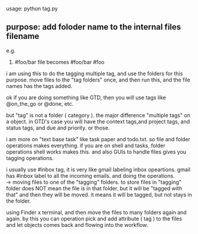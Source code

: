 usage: python tag.py 

## purpose: add foloder name to the internal files filename 
 e.g.
1. #foo/bar file becomes #foo/bar #foo


i am using this to do the tagging multiple tag, and use the folders for this purpose. 
move files to the "tag folders" once, and then run this, and the file names has the tags added.

ok if you are doing something like GTD, then you will use tags like @on_the_go or @done, etc.

but "tag" is not a folder ( category ). the major difference "multiple tags" on a object. in GTD's case you will have the context tags,and project tags, and status tags, and due and priority. or those.

i am more on "text base task" like task paper and todo.txt. so file and folder operations makes everything. if you are on shell and tasks, folder operations shell works makes this. and also GUIs to handle files gives you tagging operations. 

i usually use #inbox tag, it is very like gmail labeling inbox opeartions. gmail has #inbox label to all the incoming emails. and doing the operations.  
-> moving files to one of the "tagging" folders. to store files in "tagging" folder does NOT mean the file is in that folder. but it will be "tagged with that" and then they will be moved. it means it will be tagged, but not stays in the folder. 
 
 using Finder x terminal, and then move the files to many folders again and again. by this you can operation pick and add attribute ( tag ) to the files and let objects comes back and flowing into the workflow.
